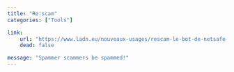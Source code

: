 ```yaml
---
title: "Re:scam"
categories: ["Tools"]

link:
    url: "https://www.ladn.eu/nouveaux-usages/rescam-le-bot-de-netsafe-anti-arnaque-internet-gratuit/"
    dead: false

message: "Spammer scammers be spammed!"
---
```

